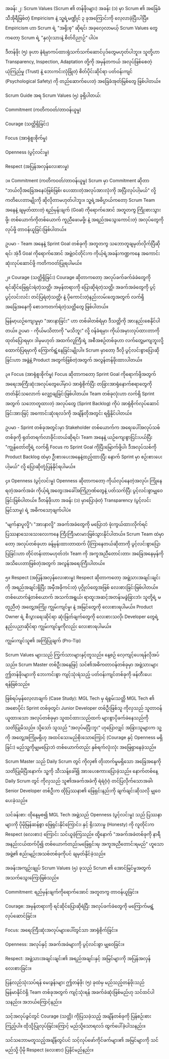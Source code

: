 အခန်း ၂: Scrum Values (Scrum ၏ တန်ဖိုးများ)
အခန်း (၁) မှာ Scrum ၏ အခြေခံသီအိုရီဖြစ်တဲ့ Empiricism နဲ့ သူ့ရဲ့မဏ္ဍိုင် ၃ ခုအကြောင်းကို လေ့လာခဲ့ပြီးပါပြီ။ Empiricism ဟာ Scrum ရဲ့ "အရိုးစု" ဆိုရင်၊ အခုလေ့လာမယ့် Scrum Values တွေကတော့ Scrum ရဲ့ "နှလုံးသားနဲ့ စိတ်ဝိညာဉ်" ပါပဲ။

ဒီတန်ဖိုး (၅) ခုဟာ နံရံမှာကပ်ထားရုံသက်သက်ဆောင်ပုဒ်တွေမဟုတ်ပါဘူး။ သူတို့ဟာ Transparency, Inspection, Adaptation တို့ကို အမှန်တကယ် အလုပ်ဖြစ်စေတဲ့ ယုံကြည်မှု (Trust) နဲ့ ဘေးကင်းလုံခြုံတဲ့ စိတ်ပိုင်းဆိုင်ရာ ပတ်ဝန်းကျင် (Psychological Safety) ကို တည်ဆောက်ပေးတဲ့ အခြေခံအုတ်မြစ်တွေ ဖြစ်ပါတယ်။

Scrum Guide အရ Scrum Values (၅) ခုရှိပါတယ်:

Commitment (ကတိကဝတ်/တာဝန်ယူမှု)

Courage (သတ္တိရှိခြင်း)

Focus (အာရုံစူးစိုက်မှု)

Openness (ပွင့်လင်းမှု)

Respect (အပြန်အလှန်လေးစားမှု)

၁။ Commitment (ကတိကဝတ်/တာဝန်ယူမှု)
Scrum မှာ Commitment ဆိုတာ "ဘယ်လိုအခြေအနေပဲဖြစ်ဖြစ်၊ ပေးထားတဲ့အလုပ်အားလုံးကို အပြီးလုပ်ပါ့မယ်" လို့ ကတိပေးတာမျိုးကို ဆိုလိုတာမဟုတ်ပါဘူး။ သူ့ရဲ့အဓိပ္ပာယ်ကတော့ Scrum Team အနေနဲ့ ချမှတ်ထားတဲ့ ရည်မှန်းချက် (Goal) ကိုရောက်အောင် အတူတကွ ကြိုးစားသွားဖို့၊ တစ်ယောက်ကိုတစ်ယောက် ကူညီဖေးမဖို့၊ နဲ့ အရည်အသွေးကောင်းတဲ့ အလုပ်တွေကိုလုပ်ဖို့ တာဝန်ယူခြင်းဖြစ်ပါတယ်။

ဥပမာ - Team အနေနဲ့ Sprint Goal တစ်ခုကို အတူတကွ သဘောတူချမှတ်လိုက်ပြီဆိုရင်၊ အဲ့ဒီ Goal ကိုရောက်အောင် အဖွဲ့ဝင်တိုင်းက ကိုယ့်ရဲ့အခန်းကဏ္ဍကနေ အကောင်းဆုံးလုပ်ဆောင်ဖို့ ကတိကဝတ်ပြုရပါမယ်။

၂။ Courage (သတ္တိရှိခြင်း)
Courage ဆိုတာကတော့ အလုပ်ခက်ခက်ခဲခဲတွေကို ရင်ဆိုင်ဖြေရှင်းရဲတဲ့သတ္တိ၊ အမှန်တရားကို ပြောဆိုရဲတဲ့သတ္တိ၊ အခက်အခဲတွေကို ပွင့်ပွင့်လင်းလင်း တင်ပြရဲတဲ့သတ္တိ၊ နဲ့ ပိုကောင်းတဲ့နည်းလမ်းတွေအတွက် လက်ရှိအခြေအနေကို စောဒကတက်ရဲတဲ့သတ္တိတွေ ဖြစ်ပါတယ်။

မြန်မာ့ယဉ်ကျေးမှုမှာ "အားနာခြင်း" ဟာ တစ်ခါတစ်ရံမှာ ဒီသတ္တိကို အားနည်းစေနိုင်ပါတယ်။ ဥပမာ - ကိုယ်မသိတာကို "မသိဘူး" လို့ ဝန်ခံရမှာ၊ ကိုယ်အမှားလုပ်ထားတာကို ထုတ်ပြောရမှာ၊ ဒါမှမဟုတ် အထက်လူကြီးရဲ့ အစီအစဉ်တစ်ခုဟာ လက်တွေ့မကျဘူးလို့ ထောက်ပြရမှာကို ကြောက်ရွံ့နေခြင်းမျိုးပါ။ Scrum မှာတော့ ဒီလို ပွင့်လင်းစွာပြောဆိုခြင်းဟာ အဖွဲ့နဲ့ Product အတွက်ဖြစ်တဲ့အတွက် အလွန်တန်ဖိုးထားပါတယ်။

၃။ Focus (အာရုံစူးစိုက်မှု)
Focus ဆိုတာကတော့ Sprint Goal ကိုရောက်ဖို့အတွက် အရေးအကြီးဆုံးအလုပ်တွေပေါ်မှာပဲ အာရုံစိုက်ပြီး တခြားအာရုံနောက်စရာတွေကို တတ်နိုင်သလောက် လျှော့ချခြင်းဖြစ်ပါတယ်။ Team တစ်ခုလုံးဟာ လက်ရှိ Sprint အတွက် သဘောတူထားတဲ့ အလုပ်တွေ (Sprint Backlog) ကိုပဲ အာရုံစိုက်လုပ်ဆောင်ခြင်းအားဖြင့် အကောင်းဆုံးရလဒ်ကို အချိန်တိုအတွင်း ရရှိနိုင်ပါတယ်။

ဥပမာ - Sprint တစ်ခုအတွင်းမှာ Stakeholder တစ်ယောက်က အရေးပေါ်အလုပ်သစ်တစ်ခုကို ရုတ်တရက်လာခိုင်းတယ်ဆိုရင်၊ Team အနေနဲ့ ယဉ်ကျေးစွာငြင်းပယ်ပြီး "ကျွန်တော်တို့ရဲ့ လက်ရှိ Focus က Sprint Goal ကိုပြီးမြောက်ဖို့ပါ၊ ဒီအလုပ်သစ်ကို Product Backlog ထဲမှာ ဦးစားပေးအနေနဲ့ထည့်ထားပြီး နောက် Sprint မှာ စဉ်းစားပေးပါ့မယ်" လို့ ပြောဆိုတုံ့ပြန်နိုင်ရပါမယ်။

၄။ Openness (ပွင့်လင်းမှု)
Openness ဆိုတာကတော့ ကိုယ်လုပ်နေတဲ့အလုပ်၊ ကြုံနေရတဲ့အခက်အခဲ၊ ကိုယ့်ရဲ့အတွေးအခေါ်အကြံဉာဏ်တွေနဲ့ ပတ်သက်ပြီး ပွင့်လင်းစွာမျှဝေခြင်းဖြစ်ပါတယ်။ ဒီတန်ဖိုးဟာ အခန်း (၁) မှာပြောခဲ့တဲ့ Transparency (ပွင့်လင်းမြင်သာမှု) ရဲ့ အဓိကသော့ချက်ပါပဲ။

"မျက်နှာပူလို့"၊ "အားနာလို့" အခက်အခဲတွေကို မပြောဘဲ ဖုံးကွယ်ထားလိုက်ရင် ပြဿနာသေးသေးလေးကနေ ကြီးကြီးမားမားဖြစ်သွားနိုင်ပါတယ်။ Scrum Team ထဲမှာတော့ အလုပ်တစ်ခုဟာ ခန့်မှန်းထားတာထက် ပိုကြာနေတယ်ဆိုတာကို ပွင့်လင်းစွာပြောပြခြင်းဟာ တိုင်တန်းတာမဟုတ်ဘဲ၊ Team ကို အကူအညီတောင်းတာ၊ အခြေအနေမှန်ကို အသိပေးတာဖြစ်တဲ့အတွက် အလွန်အရေးကြီးပါတယ်။

၅။ Respect (အပြန်အလှန်လေးစားမှု)
Respect ဆိုတာကတော့ အဖွဲ့သားအချင်းချင်းကို အရည်အချင်းရှိပြီး အမှီအခိုကင်းတဲ့ ပုဂ္ဂိုလ်တွေအဖြစ် လေးစားခြင်းဖြစ်ပါတယ်။ တစ်ယောက်နဲ့တစ်ယောက် အသက်အရွယ်၊ ရာထူးအဆင့်အတန်းမခွဲခြားဘဲ၊ သူတို့ရဲ့ မတူညီတဲ့ အတွေ့အကြုံ၊ ကျွမ်းကျင်မှု၊ နဲ့ အမြင်တွေကို လေးစားရပါမယ်။ Product Owner ရဲ့ စီးပွားရေးဆိုင်ရာ ဆုံးဖြတ်ချက်တွေကို လေးစားသလို၊ Developer တွေရဲ့ နည်းပညာဆိုင်ရာ ကျွမ်းကျင်မှုကိုလည်း လေးစားရပါမယ်။

ကျွမ်းကျင်သူ၏ အကြံပြုချက် (Pro-Tip)

Scrum Values များသည် ကြွက်သားများနှင့်တူသည်။ နေ့စဉ် လေ့ကျင့်ပေးရန်လိုအပ်သည်။ Scrum Master တစ်ဦးအနေဖြင့် သင်၏အဓိကတာဝန်တစ်ခုမှာ အဖွဲ့သားများဤတန်ဖိုးများကို ဘေးကင်းစွာ ကျင့်သုံးရဲသည့် ပတ်ဝန်းကျင်တစ်ခုကို ဖန်တီးပေးရန်ဖြစ်သည်။

ဖြစ်ရပ်မှန်လေ့လာချက် (Case Study): MGL Tech မှ ရဲစွမ်းသတ္တိ
MGL Tech ၏ အစောပိုင်း Sprint တစ်ခုတွင်၊ Junior Developer တစ်ဦးဖြစ်သူ ကိုလှသည် သူတာဝန်ယူထားသော အလုပ်တစ်ခုမှာ သူထင်ထားသည်ထက် များစွာပိုခက်ခဲနေသည်ကို သတိပြုမိသည်။ သို့သော် သူသည် "အလုပ်မပြီးဘူး" ဟုပြောလျှင် အခြားသူများက သူ့ကို အတွေ့အကြုံမရှိဟု အထင်သေးမည်စိုးသောကြောင့် (Courage နှင့် Openness မရှိခြင်း) မည်သူ့ကိုမျှမပြောဘဲ တစ်ယောက်တည်း နှစ်ရက်လုံးလုံး အဖြေရှာနေခဲ့သည်။

Scrum Master သည် Daily Scrum တွင် ကိုလှ၏ တိုးတက်မှုမရှိသော အခြေအနေကို သတိပြုမိပြီးနောက်၊ သူ့ကို သီးသန့်ခေါ်၍ အားပေးစကားပြောခဲ့သည်။ နောက်တစ်နေ့ Daily Scrum တွင် ကိုလှသည် သူ၏အခက်အခဲကို ရဲရဲဝံ့ဝံ့ တင်ပြလိုက်သောအခါ၊ Senior Developer တစ်ဦးက ထိုပြဿနာ၏ ဖြေရှင်းနည်းကို ချက်ချင်းဆိုသလို မျှဝေပေးခဲ့သည်။

သင်ခန်းစာ: ထိုနေ့မှစ၍ MGL Tech အဖွဲ့သည် Openness (ပွင့်လင်းမှု) သည် ပြဿနာများကို ပိုမိုမြန်ဆန်စွာ ဖြေရှင်းနိုင်ကြောင်း၊ နှင့် ရိုးသားမှု (Honesty) ကို လူတိုင်းက Respect (လေးစား) ကြောင်း သင်ယူခဲ့ကြသည်။ ထို့နောက် "အခက်အခဲတစ်ခုကို နာရီအနည်းငယ်ထက်ပို၍ တစ်ယောက်တည်းမဖြေရှင်းရ၊ အကူအညီတောင်းရမည်" ဟူသော အဖွဲ့၏ စည်းမျဉ်းအသစ်တစ်ခုကိုပင် ချမှတ်နိုင်ခဲ့သည်။

အခန်းအကျဉ်းချုပ်
Scrum Values (၅) ခုသည် Scrum ၏ အောင်မြင်မှုအတွက် အသက်သွေးကြောဖြစ်သည်။

Commitment: ရည်မှန်းချက်ကိုရောက်အောင် အတူတကွ တာဝန်ယူခြင်း။

Courage: အမှန်တရားကို ရင်ဆိုင်ပြောဆိုရဲပြီး အလုပ်ခက်ခဲတွေကို မကြောက်မရွံ့လုပ်ဆောင်ခြင်း။

Focus: အရေးကြီးဆုံးအလုပ်များပေါ်တွင်သာ အာရုံစိုက်ခြင်း။

Openness: အလုပ်နှင့် အခက်အခဲများကို ပွင့်လင်းစွာ မျှဝေခြင်း။

Respect: အဖွဲ့သားအချင်းချင်း၏ အရည်အချင်းနှင့် အမြင်များကို အပြန်အလှန်လေးစားခြင်း။

ပြန်လည်သုံးသပ်ရန် မေးခွန်းများ
ဤတန်ဖိုး (၅) ခုထဲမှ မည်သည့်တန်ဖိုးသည် မြန်မာနိုင်ငံရှိ Team တစ်ခုအတွက် ကျင့်သုံးရန် အခက်ခဲဆုံးဖြစ်မည်ဟု သင်ထင်ပါသနည်း။ အဘယ်ကြောင့်နည်း။

သင့်အလုပ်ခွင်တွင် Courage (သတ္တိ) ကိုပြသခဲ့သည့် အချိန်တစ်ခုကို ပြန်စဉ်းစားကြည့်ပါ။ ထိုသို့ပြုလုပ်ခြင်းကြောင့် မည်သို့သောရလဒ် ထွက်ပေါ်ခဲ့ပါသနည်း။

သင်သဘောမတူသည့်အချိန်တွင်ပင် သင့်လုပ်ဖော်ကိုင်ဖက်များ၏ အမြင်များကို သင်မည်သို့ ပိုမို Respect (လေးစား) ပြနိုင်မည်နည်း။
